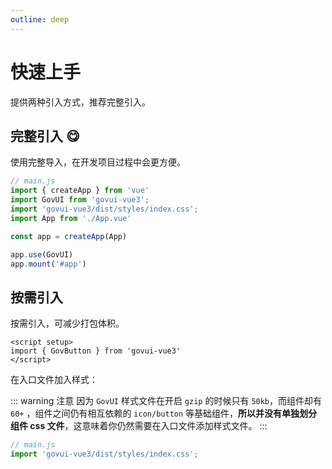 ```yaml
---
outline: deep
---
```


# 快速上手

提供两种引入方式，推荐完整引入。

## 完整引入 😋

使用完整导入，在开发项目过程中会更方便。

```js
// main.js
import { createApp } from 'vue'
import GovUI from 'govui-vue3';
import 'govui-vue3/dist/styles/index.css';
import App from './App.vue'

const app = createApp(App)

app.use(GovUI)
app.mount('#app')
```

## 按需引入

按需引入，可减少打包体积。

```vue
<script setup>
import { GovButton } from 'govui-vue3'
</script>
```

在入口文件加入样式：

::: warning 注意
因为 `GovUI` 样式文件在开启 `gzip` 的时候只有 `50kb`，而组件却有 `60+` ，组件之间仍有相互依赖的 `icon/button` 等基础组件，**所以并没有单独划分组件 css 文件**，这意味着你仍然需要在入口文件添加样式文件。
:::

``` js
// main.js
import 'govui-vue3/dist/styles/index.css';
```
